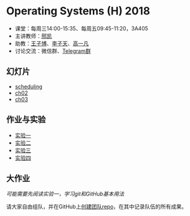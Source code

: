 Operating Systems (H) 2018
==========================

- 课堂：每周三14:00-15:35、每周五09:45-11:20，3A405
- 主讲教师：[邢凯](mailto:kxing@ustc.edu.cn)
- 助教：[王子博](mailto:zbwang@0x01.me)、[李子天](mailto:lizitian@mail.ustc.edu.cn)、[高一凡](mailto:os@yfgao.com)
- 讨论交流：微信群、[Telegram群](https://t.me/joinchat/BgAV9RI8AYGKVeJ5Hb0Q6w)

幻灯片
------

- [scheduling](http://hfs.mirrors.asia/07b74754e4b48a838dd92d0110d6254766e5564e2a659c8c5f4ce14b74b9c54b?type=application/pdf)
- [ch02](http://hfs.mirrors.asia/19c518638cc011659c8fc038ee65f88d984f914281759243364739c75a361301?type=application/pdf)
- [ch03](http://hfs.mirrors.asia/06858e4cb87b50a110a4c51504342a78dcf6ff886f29a383e545e216968d7a9f?type=application/pdf)

作业与实验
----------

- [实验一](1)
- [实验二](2)
- [实验三](3)
- [实验四](4)

大作业
------

*可能需要先阅读实验一，学习git和GitHub基本用法*

请大家自由组队，并在GitHub上[创建团队repo](https://classroom.github.com/g/M5Z0fAhL)，在其中记录队伍的所有成果。

